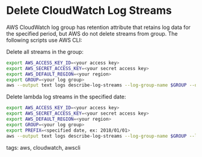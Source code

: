 # Delete CloudWatch Log Streams

AWS CloudWatch log group has retention attribute that retains log data for the specified period, but AWS do not delete streams from group. The following scripts use AWS CLI:

Delete all streams in the group:

```bash
export AWS_ACCESS_KEY_ID=<your access key>
export AWS_SECRET_ACCESS_KEY=<your secret access key>
export AWS_DEFAULT_REGION=<your region>
export GROUP=<your log group>
aws --output text logs describe-log-streams --log-group-name $GROUP --query logStreams[].logStreamName | xargs -n1 | xargs -I '{}' bash -c "aws logs delete-log-stream --log-group-name $GROUP --log-stream-name '{}'"
```

Delete lambda log streams in the specified date:

```bash
export AWS_ACCESS_KEY_ID=<your access key>
export AWS_SECRET_ACCESS_KEY=<your secret access key>
export AWS_DEFAULT_REGION=<your region>
export GROUP=<your log group>
export PREFIX=<specified date, ex: 2018/01/01>
aws --output text logs describe-log-streams --log-group-name $GROUP --log-stream-name-prefix $PREFIX --query logStreams[].logStreamName | xargs -n1 | xargs -I '{}' bash -c "aws logs delete-log-stream --log-group-name $GROUP --log-stream-name '{}'"
```

tags: aws, cloudwatch, awscli

